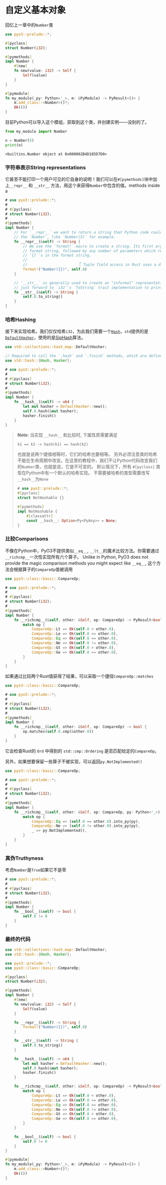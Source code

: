# 自定义基本对象

回忆上一章中的`Number`类

```rust
use pyo3::prelude::*;

#[pyclass]
struct Number(i32);

#[pymethods]
impl Number {
    #[new]
    fn new(value: i32) -> Self {
        Self(value)
    }
}

#[pymodule]
fn my_module(_py: Python<'_>, m: &PyModule) -> PyResult<()> {
    m.add_class::<Number>()?;
    Ok(())
}
```

目前Python可以导入这个模组，获取到这个类，并创建实例——没别的了。

```python
from my_module import Number

n = Number(5)
print(n)
```

```text
<builtins.Number object at 0x000002B4D185D7D0>
```

### 字符串表示String representations

它甚至不能打印一个用户可见的它自身的说明！我们可以在`#[pymethods]`块中加上`__repr__` 和 `__str__` 方法，用这个来获得`Number`中包含的值。methods inside a

```rust
# use pyo3::prelude::*;
#
# #[pyclass]
# struct Number(i32);
#
#[pymethods]
impl Number {
    // For `__repr__` we want to return a string that Python code could use to recreate
    // the `Number`, like `Number(5)` for example.
    fn __repr__(&self) -> String {
        // We use the `format!` macro to create a string. Its first argument is a
        // format string, followed by any number of parameters which replace the
        // `{}`'s in the format string.
        //
        //                       👇 Tuple field access in Rust uses a dot
        format!("Number({})", self.0)
    }

    // `__str__` is generally used to create an "informal" representation, so we
    // just forward to `i32`'s `ToString` trait implementation to print a bare number.
    fn __str__(&self) -> String {
        self.0.to_string()
    }
}
```

### 哈希Hashing

接下来实现哈希。我们仅仅哈希`i32`，为此我们需要一个[`Hash`](https://doc.rust-lang.org/std/hash/trait.Hash.html)，`std`提供的是[`DefaultHasher`](https://doc.rust-lang.org/std/collections/hash_map/struct.DefaultHasher.html)，使用的是[SipHash](https://en.wikipedia.org/wiki/SipHash)算法。

```rust
use std::collections::hash_map::DefaultHasher;

// Required to call the `.hash` and `.finish` methods, which are defined on traits.
use std::hash::{Hash, Hasher};

# use pyo3::prelude::*;
#
# #[pyclass]
# struct Number(i32);
#
#[pymethods]
impl Number {
    fn __hash__(&self) -> u64 {
        let mut hasher = DefaultHasher::new();
        self.0.hash(&mut hasher);
        hasher.finish()
    }
}
```

> **Note**: 当实现 `__hash__` 和比较时, 下属性质需要满足
>
> ```text
> k1 == k2 -> hash(k1) == hash(k2)
> ```
>
> 也就是说两个键值相等时，它们的哈希也要相等。
> 另外必须注意类的哈希不能在生命周期中改变。在这里的教程中，我们不让Python代码改变我们的`Number`类，也就是说，它是不可变的。
> 默认情况下，所有 `#[pyclass]` 类型在Python中有一个默认的哈希实现。
> 不需要被哈希的类型需要改写`__hash__`为`None`
> ```rust
> # use pyo3::prelude::*;
> #[pyclass]
> struct NotHashable {}
>
> #[pymethods]
> impl NotHashable {
>     #[classattr]
>     const __hash__: Option<Py<PyAny>> = None;
> }
> ```

### 比较Comparisons

不像在Python中，PyO3不提供类似`__eq__`, `__lt__`的魔术比较方法。你需要通过`__richcmp__`一次性实现所有六个算子。
Unlike in Python, PyO3 does not provide the magic comparison methods you might expect like `__eq__`, 这个方法会根据算子的`CompareOp`值被调用

```rust
use pyo3::class::basic::CompareOp;

# use pyo3::prelude::*;
#
# #[pyclass]
# struct Number(i32);
#
#[pymethods]
impl Number {
    fn __richcmp__(&self, other: &Self, op: CompareOp) -> PyResult<bool> {
        match op {
            CompareOp::Lt => Ok(self.0 < other.0),
            CompareOp::Le => Ok(self.0 <= other.0),
            CompareOp::Eq => Ok(self.0 == other.0),
            CompareOp::Ne => Ok(self.0 != other.0),
            CompareOp::Gt => Ok(self.0 > other.0),
            CompareOp::Ge => Ok(self.0 >= other.0),
        }
    }
}
```

如果通过比较两个Rust值获得了结果，可以采取一个捷径`CompareOp::matches`

```rust
use pyo3::class::basic::CompareOp;

# use pyo3::prelude::*;
#
# #[pyclass]
# struct Number(i32);
#
#[pymethods]
impl Number {
    fn __richcmp__(&self, other: &Self, op: CompareOp) -> bool {
        op.matches(self.0.cmp(&other.0))
    }
}
```

它会检查Rust的 `Ord` 中得到的 `std::cmp::Ordering` 是否匹配给定的`CompareOp`。

另外，如果想要保留一些算子不被实现，可以返回`py.NotImplemented()`

```rust
use pyo3::class::basic::CompareOp;

# use pyo3::prelude::*;
#
# #[pyclass]
# struct Number(i32);
#
#[pymethods]
impl Number {
    fn __richcmp__(&self, other: &Self, op: CompareOp, py: Python<'_>) -> PyObject {
        match op {
            CompareOp::Eq => (self.0 == other.0).into_py(py),
            CompareOp::Ne => (self.0 != other.0).into_py(py),
            _ => py.NotImplemented(),
        }
    }
}
```

### 真伪Truthyness

考虑`Number`是`True`如果它不是零

```rust
# use pyo3::prelude::*;
#
# #[pyclass]
# struct Number(i32);
#
#[pymethods]
impl Number {
    fn __bool__(&self) -> bool {
        self.0 != 0
    }
}
```

### 最终的代码

```rust
use std::collections::hash_map::DefaultHasher;
use std::hash::{Hash, Hasher};

use pyo3::prelude::*;
use pyo3::class::basic::CompareOp;

#[pyclass]
struct Number(i32);

#[pymethods]
impl Number {
    #[new]
    fn new(value: i32) -> Self {
        Self(value)
    }

    fn __repr__(&self) -> String {
        format!("Number({})", self.0)
    }

    fn __str__(&self) -> String {
        self.0.to_string()
    }

    fn __hash__(&self) -> u64 {
        let mut hasher = DefaultHasher::new();
        self.0.hash(&mut hasher);
        hasher.finish()
    }

    fn __richcmp__(&self, other: &Self, op: CompareOp) -> PyResult<bool> {
        match op {
            CompareOp::Lt => Ok(self.0 < other.0),
            CompareOp::Le => Ok(self.0 <= other.0),
            CompareOp::Eq => Ok(self.0 == other.0),
            CompareOp::Ne => Ok(self.0 != other.0),
            CompareOp::Gt => Ok(self.0 > other.0),
            CompareOp::Ge => Ok(self.0 >= other.0),
        }
    }

    fn __bool__(&self) -> bool {
        self.0 != 0
    }
}

#[pymodule]
fn my_module(_py: Python<'_>, m: &PyModule) -> PyResult<()> {
    m.add_class::<Number>()?;
    Ok(())
}
```


